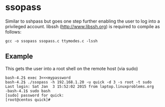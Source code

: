 ssopass
=======

Similar to sshpass but goes one step further enabling the user to log into a privileged account.
libssh (http://www.libssh.org) is required to compile as follows:

`gcc -o ssopass ssopass.c ttymodes.c -lssh`

Example
-------

This gets the user into a root shell on the remote host (via sudo)
```
bash-4.2$ exec 3<<<mypassword
bash-4.2$ ./ssopass -h 192.168.1.20 -u quick -d 3 -s root -t sudo
Last login: Sat Jan  3 15:52:02 2015 from laptop.linuxproblems.org
-bash-4.1$ sudo bash
[sudo] password for quick: 
[root@centos quick]#
```
